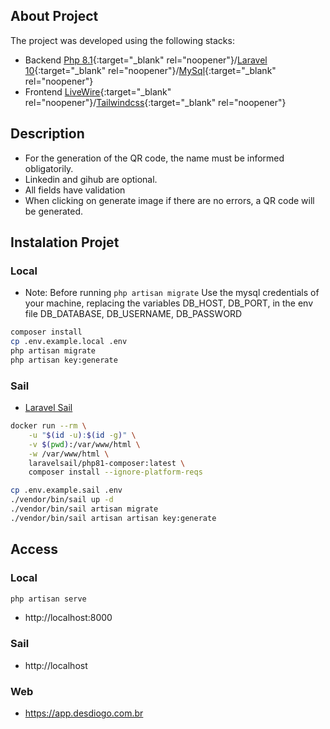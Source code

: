 ## About Project

The project was developed using the following stacks:

- Backend [Php 8.1](https://www.php.net/){:target="_blank" rel="noopener"}/[Laravel 10](https://laravel.com/){:target="_blank" rel="noopener"}/[MySql](https://www.mysql.com/){:target="_blank" rel="noopener"}
- Frontend [LiveWire](https://laravel-livewire.com/){:target="_blank" rel="noopener"}/[Tailwindcss](https://tailwindcss.com/){:target="_blank" rel="noopener"}

## Description

- For the generation of the QR code, the name must be informed obligatorily.
- Linkedin and gihub are optional.
- All fields have validation
- When clicking on generate image if there are no errors, a QR code will be generated.

## Instalation Projet

### Local

- Note: Before running ```php artisan migrate``` Use the mysql credentials of your machine, replacing the variables DB_HOST, DB_PORT, in the env file
DB_DATABASE, DB_USERNAME, DB_PASSWORD

```bash
composer install
cp .env.example.local .env
php artisan migrate
php artisan key:generate
```

### Sail
- [Laravel Sail](https://laravel.com/docs/10.x/sail)

```bash
docker run --rm \
    -u "$(id -u):$(id -g)" \
    -v $(pwd):/var/www/html \
    -w /var/www/html \
    laravelsail/php81-composer:latest \
    composer install --ignore-platform-reqs

cp .env.example.sail .env
./vendor/bin/sail up -d
./vendor/bin/sail artisan migrate
./vendor/bin/sail artisan artisan key:generate
```

## Access

### Local

```bash
php artisan serve
```

- http://localhost:8000

### Sail

- http://localhost

### Web
- https://app.desdiogo.com.br
